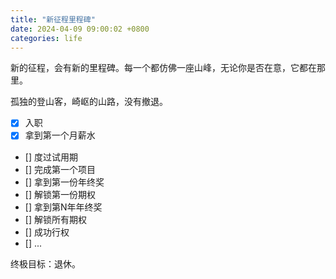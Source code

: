 ```yaml
---
title: "新征程里程碑"
date: 2024-04-09 09:00:02 +0800
categories: life
---
```


新的征程，会有新的里程碑。每一个都仿佛一座山峰，无论你是否在意，它都在那里。

孤独的登山客，崎岖的山路，没有撤退。

- [x] 入职
- [x] 拿到第一个月薪水
- [] 度过试用期
- [] 完成第一个项目
- [] 拿到第一份年终奖
- [] 解锁第一份期权
- [] 拿到第N年年终奖
- [] 解锁所有期权
- [] 成功行权
- [] ...

终极目标：退休。
